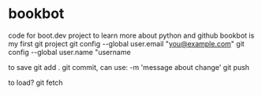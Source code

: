 # bookbot
code for boot.dev project to learn more about python and github
bookbot is my first git project
git config --global user.email "you@example.com"
git config --global user.name "username

to save
git add .
git commit, can use:         -m 'message about change'
git push

to load?
git fetch